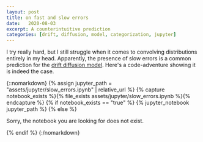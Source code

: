 ```yaml
---
layout: post
title: on fast and slow errors
date:   2020-08-03
excerpt: A counterintuitive prediction
categories: [drift, diffusion, model, categorization, jupyter]
---
```


I try really hard, but I still struggle when it comes to convolving distributions entirely in my head. Apparently, the presence of slow errors is a common prediction for the [drift diffusion model](https://en.wikipedia.org/wiki/Two-alternative_forced_choice#Drift-diffusion_model). Here's a code-adventure showing it is indeed the case.



{::nomarkdown}
{% assign jupyter_path = "assets/jupyter/slow_errors.ipynb" | relative_url %}
{% capture notebook_exists %}{% file_exists assets/jupyter/slow_errors.ipynb %}{% endcapture %}
{% if notebook_exists == "true" %}
{% jupyter_notebook jupyter_path %}
{% else %}
<p>Sorry, the notebook you are looking for does not exist.</p>
{% endif %}
{:/nomarkdown}
